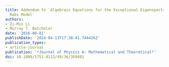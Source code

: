 ```yaml
---
title: Addendum to `Algebraic Equations for the Exceptional Eigenspectrum of the Generalized
  Rabi Model'
authors:
- Zi-Min Li
- Murray T. Batchelor
date: '2016-08-01'
publishDate: '2024-04-13T17:38:41.744426Z'
publication_types:
- article-journal
publication: '*Journal of Physics A: Mathematical and Theoretical*'
doi: 10.1088/1751-8113/49/36/369401
---
```

